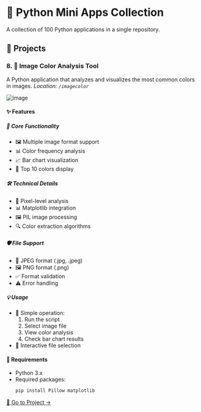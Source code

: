 # 🐍 Python Mini Apps Collection
A collection of 100 Python applications in a single repository.

## 🚀 Projects

### 8. 🎨 Image Color Analysis Tool
A Python application that analyzes and visualizes the most common colors in images.
*Location: `/imagecolor`*

![image](https://github.com/parzivalhaliday/100-python-apps/blob/main/imagecolor/image.png)

#### ✨ Features

##### 🔄 Core Functionality
- 🖼️ Multiple image format support
- 📊 Color frequency analysis
- 📈 Bar chart visualization
- 🎨 Top 10 colors display

##### 🛠️ Technical Details
- 🎯 Pixel-level analysis
- 📊 Matplotlib integration
- 🖼️ PIL image processing
- 🔍 Color extraction algorithms

##### 🛡️ File Support
- 📸 JPEG format (.jpg, .jpeg)
- 🖼️ PNG format (.png)
- ✅ Format validation
- ⚠️ Error handling

##### 💡 Usage
- 🔧 Simple operation:
  1. Run the script
  2. Select image file
  3. View color analysis
  4. Check bar chart results
- 📝 Interactive file selection

#### 🔧 Requirements
- Python 3.x
- Required packages:
  ```bash
  pip install Pillow matplotlib
  ```

[📂 Go to Project →](/)


